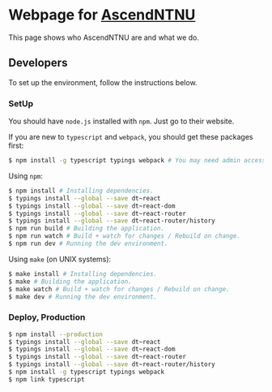 # Webpage for [AscendNTNU](http://ascendntnu.no)

This page shows who AscendNTNU are and what we do.

## Developers

To set up the environment, follow the instructions below.

### SetUp

You should have `node.js` installed with `npm`. Just go to their website.

If you are new to `typescript` and `webpack`, you should get these packages first:

```bash
$ npm install -g typescript typings webpack # You may need admin access (sudo, run as admin)
```

Using `npm`:

```bash
$ npm install # Installing dependencies.
$ typings install --global --save dt~react
$ typings install --global --save dt~react-dom
$ typings install --global --save dt~react-router
$ typings install --global --save dt~react-router/history
$ npm run build # Building the application.
$ npm run watch # Build + watch for changes / Rebuild on change.
$ npm run dev # Running the dev environment.
```

Using `make` (on UNIX systems):

```bash
$ make install # Installing dependencies.
$ make # Building the application.
$ make watch # Build + watch for changes / Rebuild on change.
$ make dev # Running the dev environment.
```

### Deploy, Production

```bash
$ npm install --production
$ typings install --global --save dt~react
$ typings install --global --save dt~react-dom
$ typings install --global --save dt~react-router
$ typings install --global --save dt~react-router/history
$ npm install -g typescript typings webpack
$ npm link typescript
```
